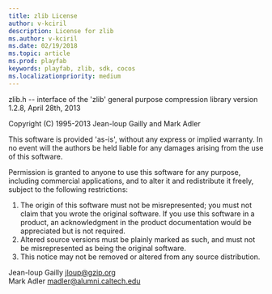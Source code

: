```yaml
---
title: zlib License
author: v-kciril
description: License for zlib
ms.author: v-kciril
ms.date: 02/19/2018
ms.topic: article
ms.prod: playfab
keywords: playfab, zlib, sdk, cocos
ms.localizationpriority: medium
---
```


zlib.h -- interface of the 'zlib' general purpose compression library version 1.2.8, April 28th, 2013

Copyright (C) 1995-2013 Jean-loup Gailly and Mark Adler

This software is provided 'as-is', without any express or implied warranty. In no event will the authors be held liable for any damages arising from the use of this software. 

Permission is granted to anyone to use this software for any purpose, including commercial applications, and to alter it and redistribute it freely, subject to the following restrictions: 

1. The origin of this software must not be misrepresented; you must not claim that you wrote the original software. If you use this software in a product, an acknowledgment in the product documentation would be appreciated but is not required.
2. Altered source versions must be plainly marked as such, and must not be misrepresented as being the original software. 
3. This notice may not be removed or altered from any source distribution. 

Jean-loup Gailly     jloup@gzip.org  
Mark Adler           madler@alumni.caltech.edu
